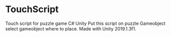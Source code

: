 # TouchScript
Touch script for puzzle game C# Unity
Put this script on puzzle Gameobject select gameobject where to place.
Made with Unity 2019.1.3f1.
